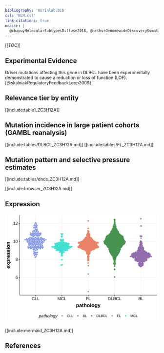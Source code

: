 ```yaml
---
bibliography: 'morinlab.bib'
csl: 'NLM.csl'
link-citations: true
nocite: |
  @chapuyMolecularSubtypesDiffuse2018, @arthurGenomewideDiscoverySomatic2018, 
---
```

[[_TOC_]]


## Experimental Evidence

Driver mutations affecting this gene in DLBCL have been experimentally demonstrated to cause a reduction or loss of function (LOF).[@skalniakRegulatoryFeedbackLoop2009]

## Relevance tier by entity

[[include:table1_ZC3H12A]]

## Mutation incidence in large patient cohorts (GAMBL reanalysis)

[[include:tables/DLBCL_ZC3H12A.md]]
[[include:tables/FL_ZC3H12A.md]]


## Mutation pattern and selective pressure estimates

[[include:tables/dnds_ZC3H12A.md]]

[[include:browser_ZC3H12A.md]]

## Expression
![](images/gene_expression/ZC3H12A_by_pathology.svg)
<!-- ORIGIN: arthurGenomewideDiscoverySomatic2018 -->
<!-- DLBCL: arthurGenomewideDiscoverySomatic2018 -->

[[include:mermaid_ZC3H12A.md]]

## References
